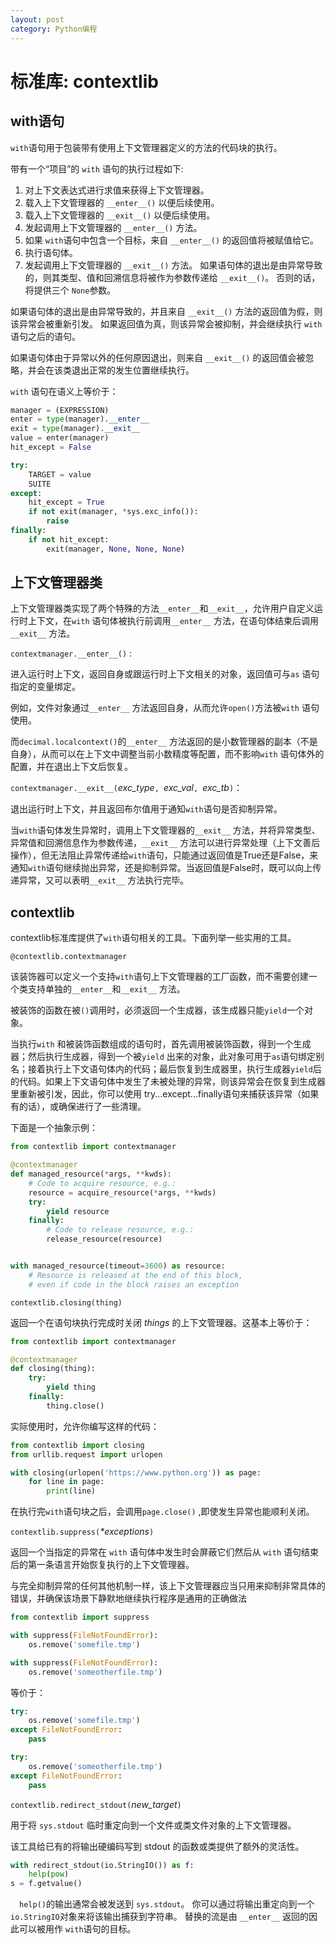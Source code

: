 ```yaml
---
layout: post
category: Python编程
---
```


# 标准库: contextlib
## with语句
`with`语句用于包装带有使用上下文管理器定义的方法的代码块的执行。

带有一个“项目”的 `with` 语句的执行过程如下:

1. 对上下文表达式进行求值来获得上下文管理器。
2. 载入上下文管理器的 `__enter__()` 以便后续使用。
3. 载入上下文管理器的 `__exit__()` 以便后续使用。
4. 发起调用上下文管理器的 `__enter__()` 方法。
5. 如果 `with`语句中包含一个目标，来自 `__enter__()` 的返回值将被赋值给它。
6. 执行语句体。
7. 发起调用上下文管理器的 `__exit__()` 方法。 如果语句体的退出是由异常导致的，则其类型、值和回溯信息将被作为参数传递给 `__exit__()`。 否则的话，将提供三个 `None`参数。

如果语句体的退出是由异常导致的，并且来自 `__exit__()` 方法的返回值为假，则该异常会被重新引发。 如果返回值为真，则该异常会被抑制，并会继续执行 `with` 语句之后的语句。

如果语句体由于异常以外的任何原因退出，则来自 `__exit__()` 的返回值会被忽略，并会在该类退出正常的发生位置继续执行。

`with` 语句在语义上等价于：

```python
manager = (EXPRESSION)
enter = type(manager).__enter__
exit = type(manager).__exit__
value = enter(manager)
hit_except = False

try:
    TARGET = value
    SUITE
except:
    hit_except = True
    if not exit(manager, *sys.exc_info()):
        raise
finally:
    if not hit_except:
        exit(manager, None, None, None)
```
## 上下文管理器类
上下文管理器类实现了两个特殊的方法`__enter__`和`__exit__`，允许用户自定义运行时上下文，在`with` 语句体被执行前调用`__enter__` 方法，在语句体结束后调用`__exit__` 方法。

`contextmanager.__enter__()` : 

进入运行时上下文，返回自身或跟运行时上下文相关的对象，返回值可与`as` 语句指定的变量绑定。

例如，文件对象通过`__enter__` 方法返回自身，从而允许`open()`方法被`with` 语句使用。

而`decimal.localcontext()`的`__enter__` 方法返回的是小数管理器的副本（不是自身），从而可以在上下文中调整当前小数精度等配置，而不影响`with` 语句体外的配置，并在退出上下文后恢复。

`contextmanager.__exit__(`*exc\_type*`, `*exc\_val*`, `*exc\_tb*`)`：

退出运行时上下文，并且返回布尔值用于通知`with`语句是否抑制异常。

当`with`语句体发生异常时，调用上下文管理器的`__exit__` 方法，并将异常类型、异常值和回溯信息作为参数传递，`__exit__` 方法可以进行异常处理（上下文善后操作），但无法阻止异常传递给`with`语句，只能通过返回值是True还是False，来通知`with`语句继续抛出异常，还是抑制异常。当返回值是False时，既可以向上传递异常，又可以表明`__exit__` 方法执行完毕。

## contextlib
contextlib标准库提供了`with`语句相关的工具。下面列举一些实用的工具。

`@contextlib.contextmanager`

该装饰器可以定义一个支持`with`语句上下文管理器的工厂函数，而不需要创建一个类支持单独的`__enter__`和`__exit__` 方法。

被装饰的函数在被`()`调用时，必须返回一个生成器，该生成器只能`yield`一个对象。

当执行`with` 和被装饰函数组成的语句时，首先调用被装饰函数，得到一个生成器；然后执行生成器，得到一个被`yield` 出来的对象，此对象可用于`as`语句绑定别名；接着执行上下文语句体内的代码；最后恢复到生成器里，执行生成器`yield`后的代码。如果上下文语句体中发生了未被处理的异常，则该异常会在恢复到生成器里重新被引发，因此，你可以使用 try...except...finally语句来捕获该异常（如果有的话），或确保进行了一些清理。

下面是一个抽象示例：

```python
from contextlib import contextmanager

@contextmanager
def managed_resource(*args, **kwds):
    # Code to acquire resource, e.g.:
    resource = acquire_resource(*args, **kwds)
    try:
        yield resource
    finally:
        # Code to release resource, e.g.:
        release_resource(resource)


with managed_resource(timeout=3600) as resource:
    # Resource is released at the end of this block,
    # even if code in the block raises an exception
```
`contextlib.closing(thing)`

返回一个在语句块执行完成时关闭 *things* 的上下文管理器。这基本上等价于：

```python
from contextlib import contextmanager

@contextmanager
def closing(thing):
    try:
        yield thing
    finally:
        thing.close()
```
实际使用时，允许你编写这样的代码：

```python
from contextlib import closing
from urllib.request import urlopen

with closing(urlopen('https://www.python.org')) as page:
    for line in page:
        print(line)
```
在执行完`with`语句块之后，会调用`page.close()` ,即使发生异常也能顺利关闭。

`contextlib.suppress(`*\*exceptions*`)`

返回一个当指定的异常在 `with` 语句体中发生时会屏蔽它们然后从 `with` 语句结束后的第一条语言开始恢复执行的上下文管理器。

与完全抑制异常的任何其他机制一样，该上下文管理器应当只用来抑制非常具体的错误，并确保该场景下静默地继续执行程序是通用的正确做法

```python
from contextlib import suppress

with suppress(FileNotFoundError):
    os.remove('somefile.tmp')

with suppress(FileNotFoundError):
    os.remove('someotherfile.tmp')
```
等价于：

```python
try:
    os.remove('somefile.tmp')
except FileNotFoundError:
    pass

try:
    os.remove('someotherfile.tmp')
except FileNotFoundError:
    pass
```
`contextlib.redirect_stdout(`*new\_target*`)`

用于将 `sys.stdout` 临时重定向到一个文件或类文件对象的上下文管理器。

该工具给已有的将输出硬编码写到 stdout 的函数或类提供了额外的灵活性。

```python
with redirect_stdout(io.StringIO()) as f:
    help(pow)
s = f.getvalue()
```
 `help()`的输出通常会被发送到 `sys.stdout`。 你可以通过将输出重定向到一个 `io.StringIO`对象来将该输出捕获到字符串。 替换的流是由 `__enter__` 返回的因此可以被用作 `with`语句的目标。